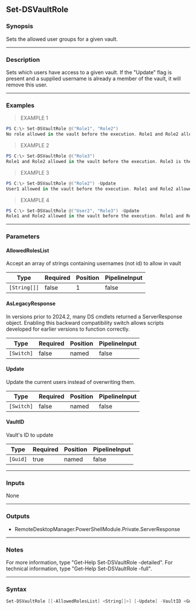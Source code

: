 Set-DSVaultRole
---------------

### Synopsis
Sets the allowed user groups for a given vault.

---

### Description

Sets which users have access to a given vault. If the "Update" flag is present and a supplied username is already a member of the vault, it will remove this user.

---

### Examples
> EXAMPLE 1

```PowerShell
PS C:\> Set-DSVaultRole @("Role1", "Role2")
No role allowed in the vault before the execution. Role1 and Role2 allowed in the vault after the command.
```
> EXAMPLE 2

```PowerShell
PS C:\> Set-DSVaultRole @("Role3")
Role1 and Role2 allowed in the vault before the execution. Role3 is the only role allowed in the vault after the command.
```
> EXAMPLE 3

```PowerShell
PS C:\> Set-DSVaultRole @("Role2") -Update
User1 allowed in the vault before the execution. Role1 and Role2 allowed in the vault after the command. The update flag keeps previous users.
```
> EXAMPLE 4

```PowerShell
PS C:\> Set-DSVaultRole @("User2", "Role3") -Update
Role1 and Role2 allowed in the vault before the execution. Role1 and Role3 allowed in the vault after the command. Role2 lose his access because of the presence of the update flag.
```

---

### Parameters
#### **AllowedRolesList**
Accept an array of strings containing usernames (not id) to allow in vault

|Type        |Required|Position|PipelineInput|
|------------|--------|--------|-------------|
|`[String[]]`|false   |1       |false        |

#### **AsLegacyResponse**
In versions prior to 2024.2, many DS cmdlets returned a ServerResponse object. Enabling this backward compatibility switch allows scripts developed for earlier versions to function correctly.

|Type      |Required|Position|PipelineInput|
|----------|--------|--------|-------------|
|`[Switch]`|false   |named   |false        |

#### **Update**
Update the current users instead of overwriting them.

|Type      |Required|Position|PipelineInput|
|----------|--------|--------|-------------|
|`[Switch]`|false   |named   |false        |

#### **VaultID**
Vault's ID to update

|Type    |Required|Position|PipelineInput|
|--------|--------|--------|-------------|
|`[Guid]`|true    |named   |false        |

---

### Inputs
None

---

### Outputs
* RemoteDesktopManager.PowerShellModule.Private.ServerResponse

---

### Notes
For more information, type "Get-Help Set-DSVaultRole -detailed". For technical information, type "Get-Help Set-DSVaultRole -full".

---

### Syntax
```PowerShell
Set-DSVaultRole [[-AllowedRolesList] <String[]>] [-Update] -VaultID <Guid> [-AsLegacyResponse] [<CommonParameters>]
```
